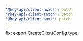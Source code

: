 ```yaml
---
'@hey-api/client-axios': patch
'@hey-api/client-fetch': patch
'@hey-api/client-nuxt': patch
---
```


fix: export CreateClientConfig type
